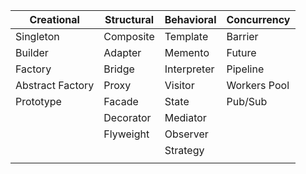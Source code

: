 | Creational       | Structural | Behavioral  | Concurrency  |
| ---------------- | ---------- | ----------- | ------------ |
| Singleton        | Composite  | Template    | Barrier      |
| Builder          | Adapter    | Memento     | Future       |
| Factory          | Bridge     | Interpreter | Pipeline     |
| Abstract Factory | Proxy      | Visitor     | Workers Pool |
| Prototype        | Facade     | State       | Pub/Sub      |
|                  | Decorator  | Mediator    |              |
|                  | Flyweight  | Observer    |              |
|                  |            | Strategy    |              |
|                  |            |             |              |